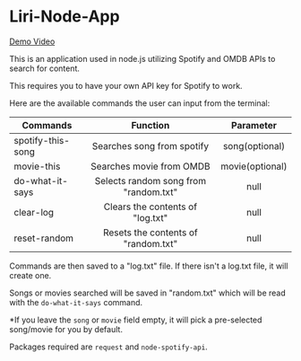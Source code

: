 # Liri-Node-App

[Demo Video](https://www.youtube.com/watch?v=GuqOw0KKHaM)

This is an application used in node.js utilizing Spotify and OMDB APIs to search for content.

This requires you to have your own API key for Spotify to work.



Here are the available commands the user can input from the terminal:

| Commands           | Function                              | Parameter      |
| ------------------ |:-------------------------------------:| :-------------:|
| spotify-this-song  | Searches song from spotify            | song(optional) |
| movie-this         | Searches movie from OMDB              | movie(optional)|
| do-what-it-says    | Selects random song from "random.txt" | null           |
| clear-log          | Clears the contents of "log.txt"      | null           |
| reset-random       | Resets the contents of "random.txt"   | null           |



Commands are then saved to a "log.txt" file. If there isn't a log.txt file, it will create one.

Songs or movies searched will be saved in "random.txt" which will be read with the `do-what-it-says` command.

*If you leave the `song` or `movie` field empty, it will pick a pre-selected song/movie for you by default.




Packages required are `request` and `node-spotify-api`.